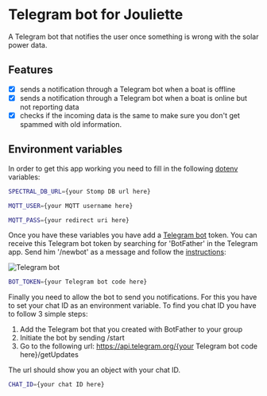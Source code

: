 # Telegram bot for Jouliette
A Telegram bot that notifies the user once something is wrong with the solar power data.

## Features
-  [x] sends a notification through a Telegram bot when a boat is offline
-  [x] sends a notification through a Telegram bot when a boat is online but not reporting data
-  [x] checks if the incoming data is the same to make sure you don't get spammed with old information.

## Environment variables
In order to get this app working you need to fill in the following <a href="https://www.npmjs.com/package/dotenv">dotenv</a> variables:  

```bash
SPECTRAL_DB_URL={your Stomp DB url here}
```  
```bash
MQTT_USER={your MQTT username here}
```  
```bash
MQTT_PASS={your redirect uri here}
```  
Once you have these variables you have add a <a href="https://www.npmjs.com/package/node-telegram-bot-api">Telegram bot</a> token. You can receive this Telegram bot 
token by searching for 'BotFather' in the Telegram app. Send him '/newbot' as a message and follow the <a href="https://github.com/hosein2398/node-telegram-bot-api-tutorial">instructions</a>:

![Telegram bot](https://raw.githubusercontent.com/hosein2398/node-telegram-bot-api-tutorial/master/pics/BotFather.JPG)

```bash
BOT_TOKEN={your Telegram bot code here}
```

Finally you need to allow the bot to send you notifications. For this you have to set your chat ID as an environment variable.
To find you chat ID you have to follow 3 simple steps:
1. Add the Telegram bot that you created with BotFather to your group
2. Initiate the bot by sending /start
3. Go to the following url: https://api.telegram.org/{your Telegram bot code here}/getUpdates

The url should show you an object with your chat ID.

```bash
CHAT_ID={your chat ID here}
```
